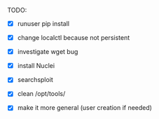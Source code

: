 TODO:

- [x]  runuser pip install 
- [x]  change localctl because not persistent 
- [x]  investigate wget bug
- [x]  install Nuclei
- [x]  searchsploit
- [x]  clean /opt/tools/
- [x]  make it more general (user creation if needed)

